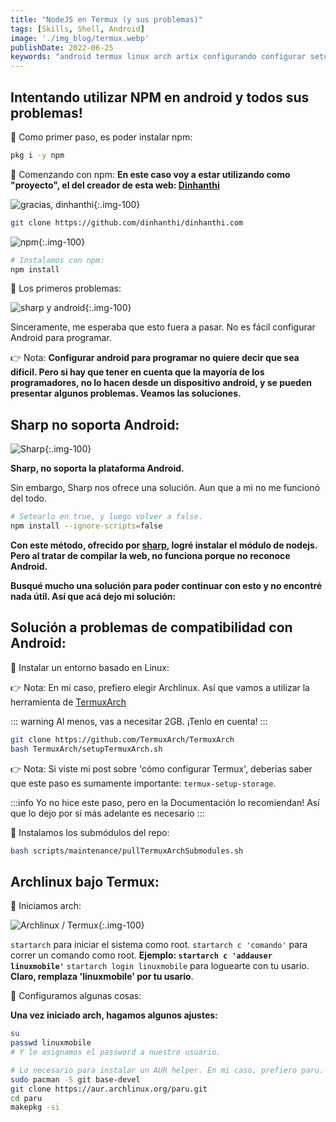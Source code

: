 ```yaml
---
title: "NodeJS en Termux (y sus problemas)"
tags: [Skills, Shell, Android]
image: './img_blog/termux.webp'
publishDate: 2022-06-25
keywords: "android termux linux arch artix configurando configurar setup programar programming hub fullstack developer learning how to ide IDE myTermux ohmyzsh zsh bat cat cava ncmpcpp mpd mpc mpv firefox develop developing programando tablet samsung xiaomi tab galaxy nodejs npm nvm"
---
```


## Intentando utilizar NPM en android y todos sus problemas!

🔅 Como primer paso, es poder instalar npm:

~~~ bash
pkg i -y npm
~~~

🔅 Comenzando con npm:
__En este caso voy a estar utilizando como "proyecto", el del creador de esta web: [Dinhanthi](https://dinhanhthi.com/)__

![gracias, dinhanthi](https://i.imgur.com/VwQj4S9.png){:.img-100}

~~~ bash
git clone https://github.com/dinhanthi/dinhanthi.com
~~~

![npm](https://i.imgur.com/Z7UJI5O.png){:.img-100}

~~~ bash
# Instalamos con npm:
npm install
~~~

🔅 Los primeros problemas:

![sharp y android](https://i.imgur.com/1clXnIP.png){:.img-100}

<a>Sinceramente, me esperaba que esto fuera a pasar. No es fácil configurar Android para programar.</a>

👉 Nota: <strong>Configurar android para programar no quiere decir que sea dificil. Pero si hay que tener en cuenta que la mayoría de los programadores, no lo hacen desde un dispositivo android, y se pueden presentar algunos problemas. Veamos las soluciones.</strong>

## Sharp no soporta Android:

![Sharp](https://i.imgur.com/E3DExxc.png){:.img-100}

__Sharp, no soporta la plataforma Android.__

Sin embargo, Sharp nos ofrece una solución. <a>Aun que a mi no me funcionó del todo.</a>

~~~ bash
# Setearlo en true, y luego volver a false.
npm install --ignore-scripts=false
~~~

__Con este método, ofrecido por [sharp](https://sharp.pixelplumbing.com/install), logré instalar el módulo de nodejs. Pero al tratar de compilar la web, no funciona porque no reconoce Android.__

<strong>Busqué mucho una solución para poder continuar con esto y no encontré nada útil. Así que acá dejo mi solución:</strong>

## Solución a problemas de compatibilidad con Android:

🔅 Instalar un entorno basado en Linux:

👉 Nota: En mi caso, prefiero elegir Archlinux. Así que vamos a utilizar la herramienta de [TermuxArch](https://github.com/TermuxArch/TermuxArch)

::: warning
Al menos, vas a necesitar 2GB. ¡Tenlo en cuenta!
:::

~~~ bash
git clone https://github.com/TermuxArch/TermuxArch
bash TermuxArch/setupTermuxArch.sh
~~~

👉 Nota: Si viste mi post sobre 'cómo configurar Termux', deberías saber que este paso es sumamente importante: `termux-setup-storage`.


:::info
Yo no hice este paso, pero en la Documentación lo recomiendan! Así que lo dejo por si más adelante es necesario
:::

🔅 Instalamos los submódulos del repo:

~~~ bash
bash scripts/maintenance/pullTermuxArchSubmodules.sh
~~~

## Archlinux bajo Termux:

🔅 Iniciamos arch:

![Archlinux / Termux](https://i.imgur.com/kJsmTvf.png){:.img-100}

`startarch` para iniciar el sistema como root. 
`startarch c 'comando'` para correr un comando como root. __Ejemplo: `startarch c 'addauser linuxmobile'`__
`startarch login linuxmobile` para loguearte con tu usario. __Claro, remplaza 'linuxmobile' por tu usario__.

🔅 Configuramos algunas cosas:

__Una vez iniciado arch, hagamos algunos ajustes:__

~~~ bash
su
passwd linuxmobile
# Y le asignamos el password a nuestro usuario.
~~~

~~~ bash
# Lo necesario para instalar un AUR helper. En mi caso, prefiero paru.
sudo pacman -S git base-devel
git clone https://aur.archlinux.org/paru.git
cd paru
makepkg -si
~~~